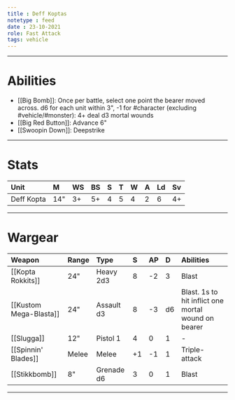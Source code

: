 ```yaml
---
title : Deff Koptas
notetype : feed
date : 23-10-2021
role: Fast Attack
tags: vehicle
---
```


---

 # Abilities

- [[Big Bomb]]: Once per battle, select one point the bearer moved across. d6 for each unit within 3", -1 for #character (excluding #vehicle\/#monster): 4+ deal d3 mortal wounds
- [[Big Red Button]]: Advance 6"
- [[Swoopin Down]]: Deepstrike

---

# Stats

| Unit     | M   | WS  | BS  | S   | T   | W   | A   | Ld  | Sv  |
|:-------- |:--- |:--- |:--- |:--- |:--- |:--- |:--- |:--- |:--- |
| Deff Kopta | 14" | 3+ | 5+ | 4 | 5 | 4 | 2 | 6 | 4+ |

---

# Wargear

| Weapon                 | Range | Type       | S   | AP  | D   | Abilities                                           |
|:---------------------- |:----- |:---------- |:--- |:--- |:--- |:--------------------------------------------------- |
| [[Kopta Rokkits]]      | 24"   | Heavy 2d3  | 8   | -2  | 3   | Blast                                               |
| [[Kustom Mega-Blasta]] | 24"   | Assault d3 | 8   | -3  | d6  | Blast. 1s to hit inflict one mortal wound on bearer |
| [[Slugga]]             | 12"   | Pistol 1   | 4   | 0   | 1   | -                                                   |
| [[Spinnin' Blades]]    | Melee | Melee      | +1  | -1  | 1   | Triple-attack                                       |
| [[Stikkbomb]]          | 8"    | Grenade d6 | 3   | 0   | 1   | Blast                                               |

---